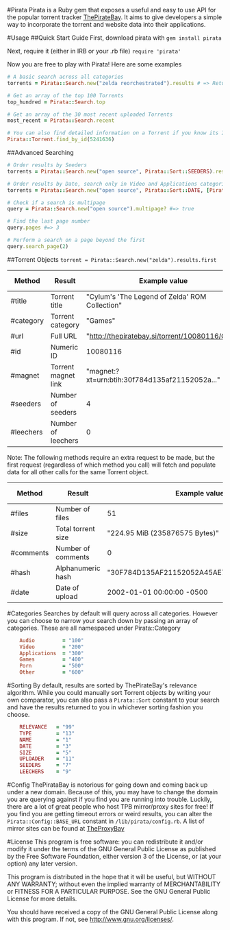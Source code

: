 #Pirata
Pirata is a Ruby gem that exposes a useful and easy to use API for the popular
torrent tracker [ThePirateBay](http://thepiratebay.se). It aims to give developers
a simple way to incorporate the torrent and website data into their applications.

#Usage
##Quick Start Guide
First, download pirata with ```gem install pirata```

Next, require it (either in IRB or your .rb file) ```require 'pirata'```

Now you are free to play with Pirata! Here are some examples
```ruby
# A basic search across all categories
torrents = Pirata::Search.new("zelda reorchestrated").results # => Return an array of Torrent objects from the search

# Get an array of the top 100 Torrents
top_hundred = Pirata::Search.top

# Get an array of the 30 most recent uploaded Torrents
most_recent = Pirata::Search.recent

# You can also find detailed information on a Torrent if you know its ID
Pirata::Torrent.find_by_id(5241636)
```

##Advanced Searching
```ruby
# Order results by Seeders
torrents = Pirata::Search.new("open source", Pirata::Sort::SEEDERS).results

# Order results by Date, search only in Video and Applications categories
torrents = Pirata::Search.new("open source", Pirata::Sort::DATE, [Pirata::Category::Video, Pirata::Category::Applications]).results

# Check if a search is multipage
query = Pirata::Search.new("open source").multipage? #=> true

# Find the last page number
query.pages #=> 3

# Perform a search on a page beyond the first
query.search_page(2)
```

##Torrent Objects
```torrent = Pirata::Search.new("zelda").results.first```

| Method     | Result               | Example value                                   | Return Type |
|------------|----------------------|-------------------------------------------------|-------------|
| #title     | Torrent title        | "Cylum's 'The Legend of Zelda' ROM Collection"  | String      |
| #category  | Torrent category     | "Games"                                         | String      |
| #url       | Full URL             | "http://thepiratebay.si/torrent/10080116/Cyl..."| String      |
| #id        | Numeric ID           | 10080116                                        | Fixnum      |
| #magnet    | Torrent magnet link  | "magnet:?xt=urn:btih:30f784d135af21152052a..."  | String      |
| #seeders   | Number of seeders    | 4                                               | Fixnum      |
| #leechers  | Number of leechers   | 0                                               | Fixnum      |

Note: The following methods require an extra request to be made, but the first request (regardless of
which method you call) will fetch and populate data for all other calls for the same Torrent object.

| Method     | Result               | Example value                                   | Return Type |
|------------|----------------------|-------------------------------------------------|-------------|
| #files     | Number of files      | 51                                              | Fixnum      |
| #size      | Total torrent size   | "224.95 MiB (235876575 Bytes)"                  | String      |
| #comments  | Number of comments   | 0                                               | Fixnum      |
| #hash      | Alphanumeric hash    | "30F784D135AF21152052A45AE718A7FCAB597A79"      | String      |
| #date      | Date of upload       | 2002-01-01 00:00:00 -0500                       | Time        |

#Categories
Searches by default will query across all categories. However you can choose to narrow your search down
by passing an array of categories. These are all namespaced under Pirata::Category
```ruby
    Audio         = "100"
    Video         = "200"
    Applications  = "300"
    Games         = "400"
    Porn          = "500"
    Other         = "600"
```

#Sorting
By default, results are sorted by ThePirateBay's relevance algorithm. While you could manually sort Torrent
objects by writing your own comparator, you can also pass a ```Pirata::Sort``` constant to your search and
have the results returned to you in whichever sorting fashion you choose.
```ruby
    RELEVANCE   = "99"
    TYPE        = "13"
    NAME        = "1"
    DATE        = "3"
    SIZE        = "5"
    UPLOADER    = "11"
    SEEDERS     = "7"
    LEECHERS    = "9"
```

#Config
ThePirataBay is notorious for going down and coming back up under a new domain. Because of this, you may
have to change the domain you are querying against if you find you are running into trouble. Luckily, there
are a lot of great people who host TPB mirror/proxy sites for free! If you find you are getting timeout errors
or weird results, you can alter the ```Pirata::Config::BASE_URL``` constant in ```/lib/pirata/config.rb```. A
list of mirror sites can be found at [TheProxyBay](http://proxybay.info/)

#License
This program is free software: you can redistribute it and/or modify
it under the terms of the GNU General Public License as published by
the Free Software Foundation, either version 3 of the License, or
(at your option) any later version.

This program is distributed in the hope that it will be useful,
but WITHOUT ANY WARRANTY; without even the implied warranty of
MERCHANTABILITY or FITNESS FOR A PARTICULAR PURPOSE.  See the
GNU General Public License for more details.

You should have received a copy of the GNU General Public License
along with this program.  If not, see <http://www.gnu.org/licenses/>.